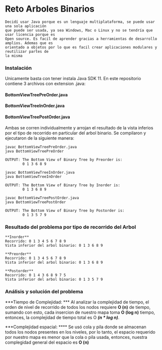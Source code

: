 # Reto Arboles Binarios

```
Decidí usar Java porque es un lenguaje multiplataforma, se puede usar una sola aplicación
que puede ser usada, ya sea Windows, Mac o Linux y no se tendría que usar licencia porque es
Open source. Es facil de aprender gracias a herramientas de desarrollo amplios. Ademas que es
orientado a objetos por lo que es facil crear aplicaciones modulares y reutilizar partes de
la misma
```

### Instalación

Unicamente basta con tener instala Java SDK 11.
En este repositorio contiene 3 archivos con extension .java:

#### BottomViewTreePreOrder.java
#### BottomViewTreeInOrder.java
#### BottomViewTreePostOrder.java

Ambas se corren individualmente y arrojan el resultado de la vista inferios por el tipo de 
recorrido en particular del arbol binario. 
Se compilaron y ejecutaron de la siguiente manera:

```
javac BottomViewTreePreOrder.java
java BottomViewTreePreOrder

OUTPUT: The Bottom View of Binary Tree by Preorder is: 
        0 1 3 6 8 9 
```

```
javac BottomViewTreeInOrder.java
java BottomViewTreeInOrder

OUTPUT: The Bottom View of Binary Tree by Inorder is: 
        0 1 3 6 8 9 
```
```
javac BottomViewTreePostOrder.java
java BottomViewTreePostOrder

OUTPUT: The Bottom View of Binary Tree by Postorder is: 
        0 1 3 5 7 9 
```

### Resultado del problema por tipo de recorrido del Arbol

```
**Inorder** 
Recorrido: 0 1 3 4 5 6 7 8 9
Vista inferior del arbol binario: 0 1 3 6 8 9

**Preorder** 
Recorrido: 0 1 3 4 5 6 7 8 9
Vista inferior del arbol binario: 0 1 3 6 8 9

**Postorder**
Recorrido: 0 1 4 3 6 8 9 7 5
Vista inferior del arbol binario: 0 1 3 5 7 9
```

### Análisis y solución del problema

***Tiempo de Complejidad: ***
Al analizar la complejidad de tiempo, el orden de nivel de recorrido de todos los nodos
requiere **O (n)** de tiempo, sumando con esto, cada insercion de nuestro mapa toma 
**O (log n)**  tiempo, entonces, la complejidad de tiempo total es O ***(n * log n)***.

***Complejidad espacial:   ****
Se usó cola y pila donde se almacenan todos los nodos presentes en los niveles, por lo 
tanto, el espacio requerido por nuestro mapa es menor que la cola o pila usada, entonces,
nuestra complegidad general del espacio es **O (n)**
